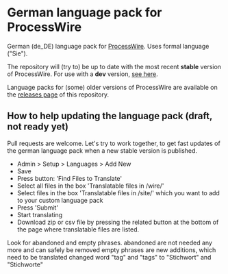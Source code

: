 # German language pack for ProcessWire

German (de_DE) language pack for [ProcessWire](http://processwire.com). Uses formal language ("Sie").

The repository will (try to) be up to date with the most recent **stable** version of ProcessWire. 
For use with a **dev** version, [see here](https://github.com/jmartsch/pw-lang-de/tree/dev).

Language packs for (some) older versions of ProcessWire are available on the [releases page](https://github.com/jmartsch/pw-lang-de/releases) of this repository.

## How to help updating the language pack (draft, not ready yet)

Pull requests are welcome. Let's try to work together, to get fast updates of the german language pack when a new stable version is published.

* Admin > Setup > Languages > Add New
* Save
* Press button: 'Find Files to Translate'
* Select all files in the box 'Translatable files in /wire/'
* Select files in the box 'Translatable files in /site/' which you want to add to your custom language pack
* Press 'Submit'
* Start translating
* Download zip or csv file by pressing the related button at the bottom of the page where translatable files are listed.

Look for abandoned and empty phrases.
abandoned are not needed any more and can safely be removed
empty phrases are new additions, which need to be translated
changed word "tag" and "tags" to "Stichwort" and "Stichworte"
